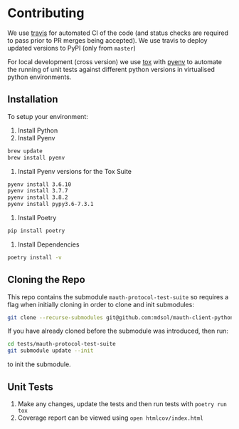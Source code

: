 # Contributing

We use [travis](https://travis-ci.org) for automated CI of the code (and status checks are required to pass prior to PR merges being accepted).
We use travis to deploy updated versions to PyPI (only from `master`)

For local development (cross version) we use [tox](http://tox.readthedocs.io/en/latest/) with [pyenv](https://github.com/pyenv/pyenv) to automate the running of unit tests against different python versions in virtualised python environments.

## Installation

To setup your environment:
1. Install Python
1. Install Pyenv
  ```bash
  brew update
  brew install pyenv
  ```
1. Install Pyenv versions for the Tox Suite
  ```bash
  pyenv install 3.6.10
  pyenv install 3.7.7
  pyenv install 3.8.2
  pyenv install pypy3.6-7.3.1
  ```
1. Install Poetry
  ```bash
  pip install poetry
  ```
1. Install Dependencies
  ```bash
  poetry install -v
  ```


## Cloning the Repo

This repo contains the submodule `mauth-protocol-test-suite` so requires a flag when initially cloning in order to clone and init submodules:
```sh
git clone --recurse-submodules git@github.com:mdsol/mauth-client-python.git
```

If you have already cloned before the submodule was introduced, then run:
```sh
cd tests/mauth-protocol-test-suite
git submodule update --init
```

to init the submodule.


## Unit Tests

1. Make any changes, update the tests and then run tests with `poetry run tox`
1. Coverage report can be viewed using `open htmlcov/index.html`
